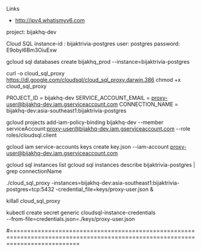 Links
- http://ipv4.whatismyv6.com


project: bijakhq-dev

Cloud SQL
instance-id : bijaktrivia-postgres
user: postgres
password: E9obyl6Bm3OiuExw


gcloud sql databases create bijakhq_prod --instance=bijaktrivia-postgres

curl -o cloud_sql_proxy https://dl.google.com/cloudsql/cloud_sql_proxy.darwin.386
chmod +x cloud_sql_proxy

PROJECT_ID = bijakhq-dev
SERVICE_ACCOUNT_EMAIL = proxy-user@bijakhq-dev.iam.gserviceaccount.com
CONNECTION_NAME = bijakhq-dev:asia-southeast1:bijaktrivia-postgres

gcloud projects add-iam-policy-binding bijakhq-dev --member \
serviceAccount:proxy-user@bijakhq-dev.iam.gserviceaccount.com --role roles/cloudsql.client

gcloud iam service-accounts keys create key.json --iam-account proxy-user@bijakhq-dev.iam.gserviceaccount.com

gcloud sql instances list
gcloud sql instances describe bijaktrivia-postgres | grep connectionName

./cloud_sql_proxy -instances=bijakhq-dev:asia-southeast1:bijaktrivia-postgres=tcp:5432 -credential_file=keys/proxy-user.json &

killall cloud_sql_proxy

kubectl create secret generic cloudsql-instance-credentials \
--from-file=credentials.json=./keys/proxy-user.json

#================================================================================================================================